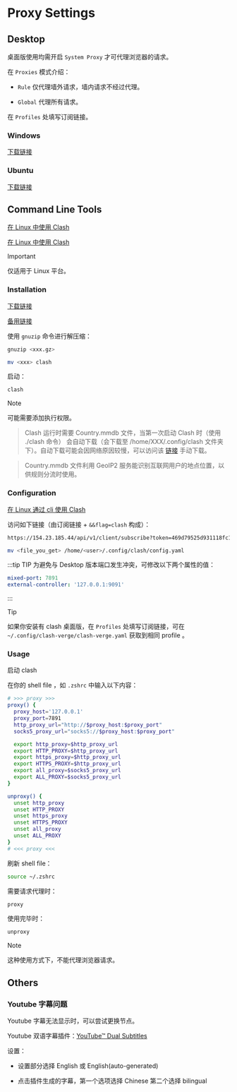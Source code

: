 # Proxy Settings

## Desktop

桌面版使用均需开启 `System Proxy` 才可代理浏览器的请求。

在 `Proxies` 模式介绍：

- `Rule` 仅代理墙外请求，墙内请求不经过代理。

- `Global` 代理所有请求。

在 `Profiles` 处填写订阅链接。

### Windows

[下载链接](https://github.com/jiaau/docs/releases/download/clash/Clash.for.Windows-0.20.39-win.7z)

### Ubuntu

[下载链接](https://github.com/jiaau/docs/releases/download/clash/clash-verge_1.3.8_amd64.deb)

## Command Line Tools

[在 Linux 中使用 Clash](https://blog.iswiftai.com/posts/clash-linux/)

[在 Linux 中使用 Clash](https://uyaki.github.io/posts/proxy/%E5%9C%A8linux%E4%B8%AD%E4%BD%BF%E7%94%A8clash/)

> [!IMPORTANT]
> 
> 仅适用于 Linux 平台。

### Installation

[下载链接](https://github.com/jiaau/docs/releases/download/clash/clash-linux-amd64-v1.18.0.gz)

[备用链接](https://github.com/opusb/clash/releases)

使用 `gnuzip` 命令进行解压缩：

```sh
gnuzip <xxx.gz>
```

```sh
mv <xxx> clash
```

启动：

```sh
clash
```

> [!NOTE]
> 
> 可能需要添加执行权限。

> Clash 运行时需要 Country.mmdb 文件，当第一次启动 Clash 时（使用 ./clash 命令） 会自动下载（会下载至 /home/XXX/.config/clash 文件夹下）。自动下载可能会因网络原因较慢，可以访问该 [链接](https://github.com/Dreamacro/maxmind-geoip/releases) 手动下载。

> Country.mmdb 文件利用 GeoIP2 服务能识别互联网用户的地点位置，以供规则分流时使用。

### Configuration

[在 Linux 通过 cli 使用 Clash](https://docs.gtk.pw/contents/linux/clash-cli.html#%E4%BF%AE%E6%94%B9%E9%85%8D%E7%BD%AE-config)

访问如下链接（由订阅链接 + `&&flag=clash` 构成）：

```txt
https://154.23.185.44/api/v1/client/subscribe?token=469d79525d931118fc1ac8b7fc3700cb&&flag=clash
```

```sh
mv <file_you_get> /home/<user>/.config/clash/config.yaml
```

:::tip TIP
为避免与 Desktop 版本端口发生冲突，可修改以下两个属性的值：

```yaml
mixed-port: 7891
external-controller: '127.0.0.1:9091'
```
:::

> [!TIP]
> 
> 如果你安装有 clash 桌面版，在 `Profiles` 处填写订阅链接，可在 `~/.config/clash-verge/clash-verge.yaml` 获取到相同 profile 。


### Usage

启动 clash

在你的 shell file ，如  `.zshrc` 中输入以下内容：

```sh
# >>> proxy >>>
proxy() {
  proxy_host='127.0.0.1'
  proxy_port=7891
  http_proxy_url="http://$proxy_host:$proxy_port"
  socks5_proxy_url="socks5://$proxy_host:$proxy_port"

  export http_proxy=$http_proxy_url
  export HTTP_PROXY=$http_proxy_url
  export https_proxy=$http_proxy_url
  export HTTPS_PROXY=$http_proxy_url
  export all_proxy=$socks5_proxy_url
  export ALL_PROXY=$socks5_proxy_url
}

unproxy() {
  unset http_proxy
  unset HTTP_PROXY
  unset https_proxy
  unset HTTPS_PROXY
  unset all_proxy
  unset ALL_PROXY
}
# <<< proxy <<<
```

刷新 shell file：

```sh
source ~/.zshrc
```

需要请求代理时：

```sh
proxy
```

使用完毕时：

```sh
unproxy
```

> [!NOTE]
> 
> 这种使用方式下，不能代理浏览器请求。

## Others

### Youtube 字幕问题

Youtube 字幕无法显示时，可以尝试更换节点。

Youtube 双语字幕插件：[YouTube™ Dual Subtitles](https://chromewebstore.google.com/detail/youtube-dual-subtitles/hkbdddpiemdeibjoknnofflfgbgnebcm?hl=en-US)

设置：

- 设置部分选择 English 或 English(auto-generated)

- 点击插件生成的字幕，第一个选项选择 Chinese 第二个选择 bilingual